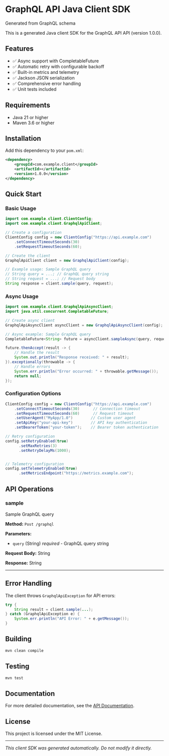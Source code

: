 # GraphQL API Java Client SDK

Generated from GraphQL schema

This is a generated Java client SDK for the GraphQL API API (version 1.0.0). 

## Features

- ✅ Async support with CompletableFuture
- ✅ Automatic retry with configurable backoff
- ✅ Built-in metrics and telemetry
- ✅ Jackson JSON serialization
- ✅ Comprehensive error handling
- ✅ Unit tests included

## Requirements

- Java 21 or higher
- Maven 3.6 or higher

## Installation

Add this dependency to your `pom.xml`:

```xml
<dependency>
    <groupId>com.example.client</groupId>
    <artifactId></artifactId>
    <version>1.0.0</version>
</dependency>
```

## Quick Start

### Basic Usage

```java
import com.example.client.ClientConfig;
import com.example.client.GraphqlApiClient;

// Create a configuration
ClientConfig config = new ClientConfig("https://api.example.com")
    .setConnectTimeoutSeconds(30)
    .setRequestTimeoutSeconds(60);

// Create the client
GraphqlApiClient client = new GraphqlApiClient(config);

// Example usage: Sample GraphQL query
// String query = ...; // GraphQL query string
// String request = ...; // Request body
String response = client.sample(query, request);
```

### Async Usage

```java
import com.example.client.GraphqlApiAsyncClient;
import java.util.concurrent.CompletableFuture;

// Create async client
GraphqlApiAsyncClient asyncClient = new GraphqlApiAsyncClient(config);

// Async example: Sample GraphQL query
CompletableFuture<String> future = asyncClient.sampleAsync(query, request);

future.thenAccept(result -> {
    // Handle the result
    System.out.println("Response received: " + result);
}).exceptionally(throwable -> {
    // Handle errors
    System.err.println("Error occurred: " + throwable.getMessage());
    return null;
});
```

### Configuration Options

```java
ClientConfig config = new ClientConfig("https://api.example.com")
    .setConnectTimeoutSeconds(30)      // Connection timeout
    .setRequestTimeoutSeconds(60)      // Request timeout
    .setUserAgent("MyApp/1.0")        // Custom user agent
    .setApiKey("your-api-key")        // API key authentication
    .setBearerToken("your-token");    // Bearer token authentication

// Retry configuration
config.setRetryEnabled(true)
      .setMaxRetries(3)
      .setRetryDelayMs(1000);


// Telemetry configuration
config.setTelemetryEnabled(true)
      .setMetricsEndpoint("https://metrics.example.com");
```

## API Operations

### sample

Sample GraphQL query

**Method:** `Post /graphql`

**Parameters:**
- `query` (String) *required* - GraphQL query string

**Request Body:** String

**Response:** String


---


## Error Handling

The client throws `GraphqlApiException` for API errors:

```java
try {
    String result = client.sample(...);
} catch (GraphqlApiException e) {
    System.err.println("API Error: " + e.getMessage());
}
```

## Building

```bash
mvn clean compile
```

## Testing

```bash
mvn test
```

## Documentation

For more detailed documentation, see the [API Documentation](api.md).

## License

This project is licensed under the MIT License.

---

*This client SDK was generated automatically. Do not modify it directly.*